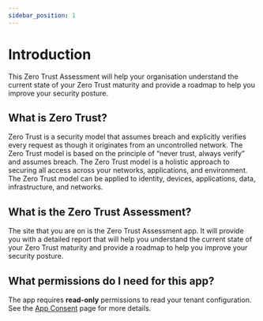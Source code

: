 ```yaml
---
sidebar_position: 1
---
```


# Introduction

This Zero Trust Assessment will help your organisation understand the current state of your Zero Trust maturity and provide a roadmap to help you improve your security posture.

## What is Zero Trust?

Zero Trust is a security model that assumes breach and explicitly verifies every request as though it originates from an uncontrolled network. The Zero Trust model is based on the principle of “never trust, always verify” and assumes breach. The Zero Trust model is a holistic approach to securing all access across your networks, applications, and environment. The Zero Trust model can be applied to identity, devices, applications, data, infrastructure, and networks.

## What is the Zero Trust Assessment?

The site that you are on is the Zero Trust Assessment app. It will provide you with a detailed report that will help you understand the current state of your Zero Trust maturity and provide a roadmap to help you improve your security posture.

## What permissions do I need for this app?

The app requires **read-only** permissions to read your tenant configuration. See the [App Consent](/docs/appconsent) page for more details.

